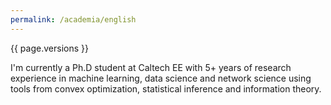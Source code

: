 ```yaml
---
permalink: /academia/english
---
```


{{ page.versions }}



I'm currently a Ph.D student at Caltech EE with 5+ years of research experience in machine learning, data science and network science using tools from convex optimization, statistical inference and information theory.